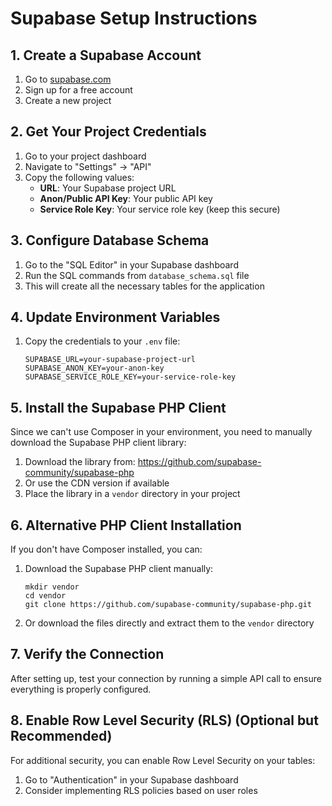 # Supabase Setup Instructions

## 1. Create a Supabase Account
1. Go to [supabase.com](https://supabase.com)
2. Sign up for a free account
3. Create a new project

## 2. Get Your Project Credentials
1. Go to your project dashboard
2. Navigate to "Settings" -> "API"
3. Copy the following values:
   - **URL**: Your Supabase project URL
   - **Anon/Public API Key**: Your public API key
   - **Service Role Key**: Your service role key (keep this secure)

## 3. Configure Database Schema
1. Go to the "SQL Editor" in your Supabase dashboard
2. Run the SQL commands from `database_schema.sql` file
3. This will create all the necessary tables for the application

## 4. Update Environment Variables
1. Copy the credentials to your `.env` file:
   ```
   SUPABASE_URL=your-supabase-project-url
   SUPABASE_ANON_KEY=your-anon-key
   SUPABASE_SERVICE_ROLE_KEY=your-service-role-key
   ```

## 5. Install the Supabase PHP Client
Since we can't use Composer in your environment, you need to manually download the Supabase PHP client library:

1. Download the library from: https://github.com/supabase-community/supabase-php
2. Or use the CDN version if available
3. Place the library in a `vendor` directory in your project

## 6. Alternative PHP Client Installation
If you don't have Composer installed, you can:

1. Download the Supabase PHP client manually:
   ```
   mkdir vendor
   cd vendor
   git clone https://github.com/supabase-community/supabase-php.git
   ```

2. Or download the files directly and extract them to the `vendor` directory

## 7. Verify the Connection
After setting up, test your connection by running a simple API call to ensure everything is properly configured.

## 8. Enable Row Level Security (RLS) (Optional but Recommended)
For additional security, you can enable Row Level Security on your tables:
1. Go to "Authentication" in your Supabase dashboard
2. Consider implementing RLS policies based on user roles